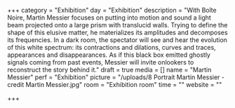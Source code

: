 +++
category = "Exhibition"
day = "Exhibition"
description = "With Boîte Noire, Martin Messier focuses on putting into motion and sound a light beam projected onto a large prism with translucid walls. Trying to define the shape of this elusive matter, he materializes its amplitudes and decomposes its frequencies. In a dark room, the spectator will see and hear the evolution of this white spectrum: its contractions and dilations, curves and traces, appearances and disappearances. As if this black box emitted ghostly signals coming from past events, Messier will invite onlookers to reconstruct the story behind it."
draft = true
media = []
name = "Martin Messier"
perf = "Exhibition"
picture = "/uploads/8 Portrait Martin Messier - credit Martin Messier.jpg"
room = "Exhibition room"
time = ""
website = ""

+++
